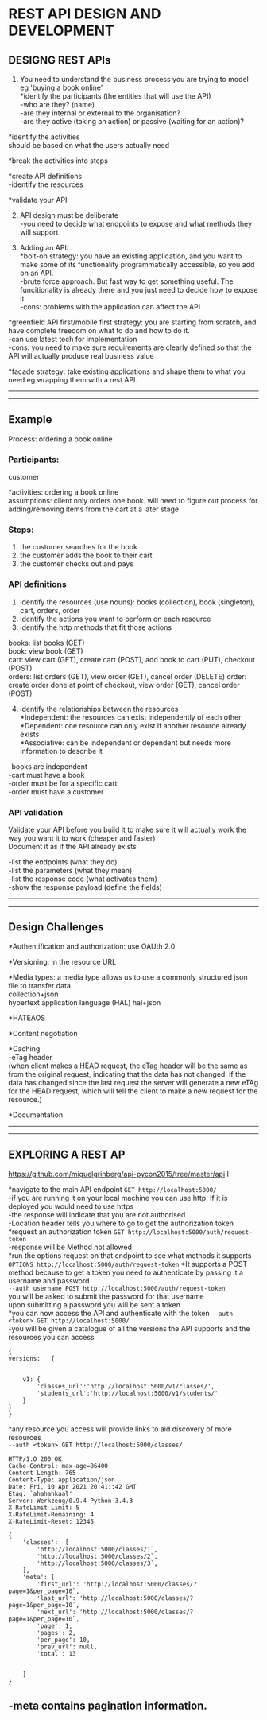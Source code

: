 # REST API DESIGN AND DEVELOPMENT

## DESIGNG REST APIs
1. You need to understand the business process you are trying to model  eg 'buying a book online'  
*identify the participants (the entities that will use the API)   
-who are they? (name)   
-are they internal or external to the organisation?   
-are they active (taking an action) or passive (waiting for an action)?  

*identify the activities  
should be based on what the users actually need   

*break the activities into steps  

*create API definitions   
-identify the resources   

*validate your API   

2. API design must be deliberate   
-you need to decide what endpoints to expose and what methods they will support   

3. Adding an API:  
*bolt-on strategy: you have an existing application, and you want to make some of its functionality programmatically accessible, so you add on an API.   
-brute force approach. But fast way to get something useful. The funcitionality is already there and you just need to decide how to expose it   
-cons: problems with the application can affect the API   

*greenfield API first/mobile first strategy: you are starting from scratch, and have complete freedom on what to do and how to do it.   
-can use latest tech for implementation   
-cons: you need to make sure requirements are clearly defined so that the API will actually produce real business value   

*facade strategy: take existing applications and shape them to what you need eg wrapping them with a rest API.   

<hr>
<hr>

## Example

Process: ordering a book online   

### Participants:  
customer

*activities: ordering a book online   
assumptions: client only orders one book. will need to figure out process for adding/removing items from the cart at a later stage 

### Steps:   
1. the customer searches for the book   
2. the customer adds the book to their cart   
3. the customer checks out and pays     

### API definitions   
1. identify the resources (use nouns):   books (collection), book (singleton), cart, orders, order   
2. identify the actions you want to perform on each resource  
3. identify the http methods that fit those actions   

books: list books (GET)  
book: view book (GET)    
cart: view cart (GET), create cart (POST), add book to cart (PUT), checkout (POST)   
orders: list orders (GET), view order (GET), cancel order (DELETE) 
order: create order done at point of checkout, view order (GET), cancel order (POST) 

4. identify the relationships between the resources   
*Independent: the resources can exist independently of each other   
*Dependent: one resource can only exist if another resource already exists    
*Associative: can be independent or dependent but needs more information to describe it   

-books are independent   
-cart must have a book  
-order must be for a specific cart  
-order must have a customer   

### API validation
Validate your API before you build it to make sure it will actually work the way you want it to work (cheaper and faster)   
Document it as if the API already exists   

-list the endpoints (what they do)   
-list the parameters (what they mean)  
-list the response code (what activates them)   
-show the response payload (define the fields)   


<hr>
<hr>

## Design Challenges 

*Authentification and authorization: use OAUth 2.0   

*Versioning: in the resource URL   

*Media types: a media type allows us to use a commonly structured json file to transfer data   
collection+json   
hypertext application language (HAL)  hal+json   

*HATEAOS  

*Content negotiation 

*Caching  
-eTag header  
(when client makes a HEAD request, the eTag header will be the same as from the original request, indicating that the data has not changed. if the data has changed since the last request the server will generate a new eTAg for the HEAD request, which will tell the client to make a new request for the resource.)  

*Documentation  


<hr>
<hr>

## EXPLORING A REST AP
https://github.com/miguelgrinberg/api-pycon2015/tree/master/api  I

*navigate to the main API endpoint `GET http://localhost:5000/`   
-if you are running it on your local machine you can use http. If it is deployed you would need to use https   
-the response will indicate that you are not authorised   
-Location header tells you where to go to get the authorization token   
*request an authorization token `GET http://localhost:5000/auth/request-token`   
-response will be Method not allowed   
*run the options request on that endpoint to see what methods it supports   `OPTIONS http://localhost:5000/auth/request-token`
*It supports a POST method because to get a token you need to authenticate by passing it a username and password   
`--auth username POST http://localhost:5000/auth/request-token`   
you will be asked to submit the password for that username   
upon submitting a password you will be sent a token    
*you can now access the API and authenticate with the token
`--auth <token> GET http://localhost:5000/`   
-you will be given a catalogue of all the versions the API supports and the resources you can access  
```
{
versions:   {


    v1: {
        'classes_url':'http://localhost:5000/v1/classes/',
        'students_url':'http://localhost:5000/v1/students/'
    }
}
}

```
*any resource you access will provide links to aid discovery of more resources   
`--auth <token> GET http://localhost:5000/classes/`   
```
HTTP/1.O 200 OK
Cache-Control: max-age=86400
Content-Length: 765
Content-Type: application/json
Date: Fri, 10 Apr 2021 20:41::42 GMT
Etag: `ahahahkaal'
Server: Werkzeug/0.9.4 Python 3.4.3
X-RateLimit-Limit: 5
X-RateLimit-Remaining: 4
X-RateLimit-Reset: 12345

{
    'classes':  [
        'http://localhost:5000/classes/1`,
        'http://localhost:5000/classes/2`,
        'http://localhost:5000/classes/3`,
    ],
    'meta': [
        'first_url': 'http://localhost:5000/classes/?page=1&per_page=10`,
        'last_url': 'http://localhost:5000/classes/?page=1&per_page=10`,
        'next_url': 'http://localhost:5000/classes/?page=1&per_page=10`,
        'page': 1,
        'pages': 2,
        'per_page': 10,
        'prev_url': null,
        'total': 13


    ]
}

```
-meta contains pagination information.   
-